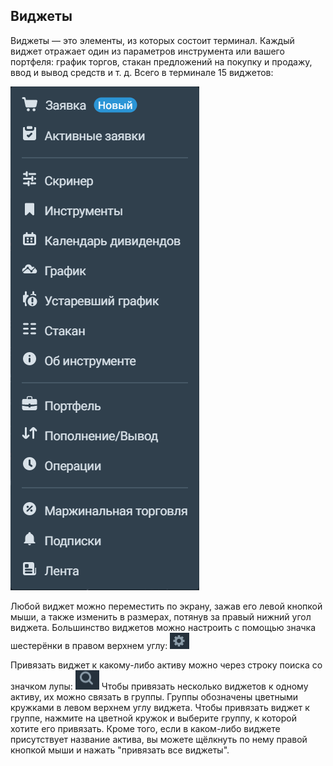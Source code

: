 ## Виджеты 
Виджеты — это элементы, из которых состоит терминал. Каждый виджет отражает один из параметров инструмента или вашего портфеля: график торгов, стакан предложений на покупку и продажу, ввод и вывод средств и т. д. Всего в терминале 15 виджетов:

![alt text](widgets.png)

Любой виджет можно переместить по экрану, зажав его левой кнопкой мыши, а также изменить в размерах, потянув за правый нижний угол виджета. Большинство виджетов можно настроить с помощью значка шестерёнки в правом верхнем углу: ![alt text](widgets_settings.png)

Привязать виджет к какому-либо активу можно через строку поиска со значком лупы: ![alt text](widgets_search.png) Чтобы привязать несколько виджетов к одному активу, их можно связать в группы. Группы обозначены цветными кружками в левом верхнем углу виджета. Чтобы привязать виджет к группе, нажмите на цветной кружок и выберите группу, к которой хотите его привязать. Кроме того, если в каком-либо виджете присутствует название актива, вы можете щёлкнуть по нему правой кнопкой мыши и нажать "привязать все виджеты". 
